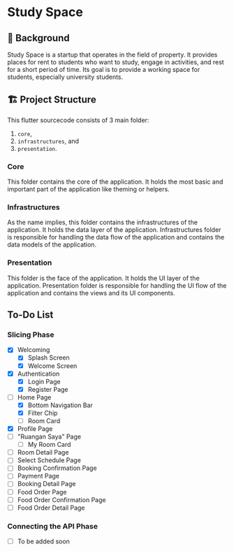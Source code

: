 # Study Space

## 📕 Background
Study Space is a startup that operates in the field of property. It provides places for rent to students who want to study, engage in activities, and rest for a short period of time. Its goal is to provide a working space for students, especially university students.

## 🏗️ Project Structure

This flutter sourcecode consists of 3 main folder:
1. `core`,
2. `infrastructures`, and
3. `presentation`.

### Core
This folder contains the core of the application. It holds the most basic and important part of the application like theming or helpers.

### Infrastructures
As the name implies, this folder contains the infrastructures of the application. It holds the data layer of the application. Infrastructures folder is responsible for handling the data flow of the application and contains the data models of the application.

### Presentation
This folder is the face of the application. It holds the UI layer of the application. Presentation folder is responsible for handling the UI flow of the application and contains the views and its UI components.

## To-Do List

### Slicing Phase
- [x] Welcoming
  - [x] Splash Screen
  - [x] Welcome Screen
- [x] Authentication
  - [x] Login Page
  - [x] Register Page
- [ ] Home Page
  - [x] Bottom Navigation Bar
  - [x] Filter Chip
  - [ ] Room Card
- [x] Profile Page
- [ ] "Ruangan Saya" Page
  - [ ] My Room Card
- [ ] Room Detail Page
- [ ] Select Schedule Page
- [ ] Booking Confirmation Page
- [ ] Payment Page
- [ ] Booking Detail Page
- [ ] Food Order Page
- [ ] Food Order Confirmation Page
- [ ] Food Order Detail Page

### Connecting the API Phase
- [ ] To be added soon